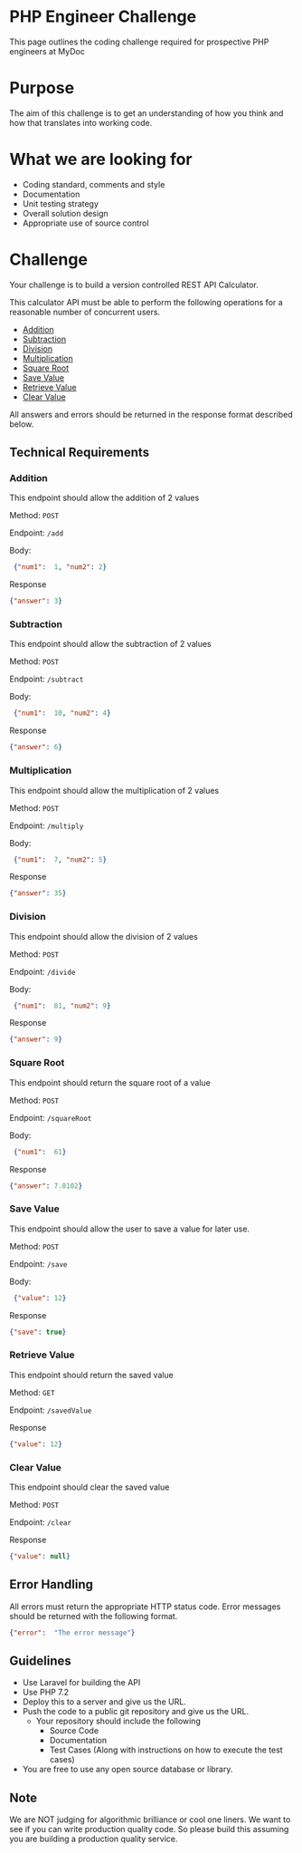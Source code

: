 # PHP Engineer Challenge
This page outlines the coding challenge required for prospective PHP engineers at MyDoc

# Purpose
The aim of this challenge is to get an understanding of how you think and how that translates into working code. 

# What we are looking for

- Coding standard, comments and style
- Documentation
- Unit testing strategy
- Overall solution design
- Appropriate use of source control

# Challenge

Your challenge is to build a version controlled REST API Calculator. 

This calculator API  must be able to perform the following operations for a reasonable number of concurrent users.

- [Addition](#addition)
- [Subtraction](#subtraction)
- [Division](#division)
- [Multiplication](#multiplication)
- [Square Root](#square-root)
- [Save Value](#save-value)
- [Retrieve Value](#retrieve-value)
- [Clear Value](#clear-value)

All answers and errors should be returned in the response format described below. 

## Technical Requirements

### Addition

This endpoint should allow the addition of 2 values

Method: `POST`

Endpoint: `/add`

Body: 
```json
 {"num1":  1, "num2": 2}
```

Response
```json
{"answer": 3}
```
  

### Subtraction

This endpoint should allow the subtraction of 2 values

Method: `POST`

Endpoint: `/subtract`

Body: 
```json
 {"num1":  10, "num2": 4}
```

Response
```json
{"answer": 6}
```

### Multiplication
This endpoint should allow the multiplication of 2 values

Method: `POST`

Endpoint: `/multiply`

Body: 
```json
 {"num1":  7, "num2": 5}
```

Response
```json
{"answer": 35}
```

### Division
This endpoint should allow the division of 2 values

Method: `POST`

Endpoint: `/divide`

Body: 
```json
 {"num1":  81, "num2": 9}
```

Response
```json
{"answer": 9}
```

### Square Root
This endpoint should return the square root of a value

Method: `POST`

Endpoint: `/squareRoot`

Body: 
```json
 {"num1":  61}
```

Response
```json
{"answer": 7.8102}
```

### Save Value
This endpoint should allow the user to save a value for later use. 

Method: `POST`

Endpoint: `/save`

Body: 
```json
 {"value": 12}
```

Response
```json
{"save": true}
```

### Retrieve Value
This endpoint should return the saved value

Method: `GET`

Endpoint: `/savedValue`

Response
```json
{"value": 12}
```

### Clear Value
This endpoint should clear the saved value

Method: `POST`

Endpoint: `/clear` 

Response
```json
{"value": null}
```

## Error Handling

All errors must return the appropriate HTTP status code. 
Error messages should be returned with the following format.

```json
{"error":  "The error message"}
```


## Guidelines

- Use Laravel for building the API
- Use PHP 7.2
- Deploy this to a server and give us the URL.
- Push the code to a public git repository and give us the URL.
  - Your repository should include the following
    - Source Code
    - Documentation
    - Test Cases (Along with instructions on how to execute the test cases)
- You are free to use any open source database or library.

## Note
We are NOT judging for algorithmic brilliance or cool one liners. We want to see if you can write production quality code. So please build this assuming you are building a production quality service.


